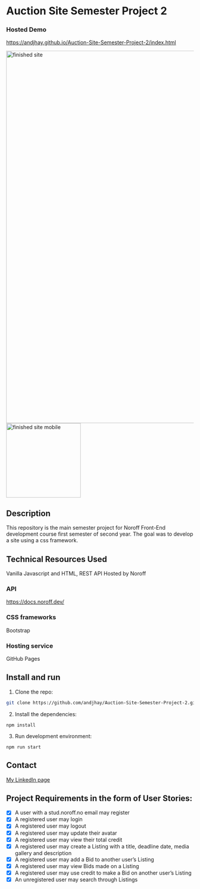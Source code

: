 # Auction Site Semester Project 2

### Hosted Demo
https://andjhay.github.io/Auction-Site-Semester-Project-2/index.html

<img alt="finished site" src="https://user-images.githubusercontent.com/88853764/208305167-3f771d34-88c7-4231-a340-9015697d0be7.png" width="1000px" />
<img alt="finished site mobile" src="https://user-images.githubusercontent.com/88853764/208305263-a36ea80d-a427-41f6-b33b-27f08f754cb5.png" width="200px" />

## Description

This repository is the main semester project for Noroff Front-End development course first semester of second year. The goal was to develop a site using a css framework.

## Technical Resources Used

Vanilla Javascript and HTML, REST API Hosted by Noroff

### API

https://docs.noroff.dev/

### CSS frameworks

Bootstrap

### Hosting service

GitHub Pages

## Install and run

1. Clone the repo:

```bash
git clone https://github.com/andjhay/Auction-Site-Semester-Project-2.git
```

2. Install the dependencies:

```
npm install
```

3. Run development environment:

```
npm run start
```

## Contact

[My LinkedIn page](https://www.linkedin.com/in/andrewjameshay/)

## Project Requirements in the form of User Stories:

- [x] A user with a stud.noroff.no email may register
- [x] A registered user may login
- [x] A registered user may logout
- [x] A registered user may update their avatar
- [x] A registered user may view their total credit
- [x] A registered user may create a Listing with a title, deadline date, media gallery and description
- [x] A registered user may add a Bid to another user’s Listing
- [x] A registered user may view Bids made on a Listing
- [x] A registered user may use credit to make a Bid on another user’s Listing
- [x] An unregistered user may search through Listings
